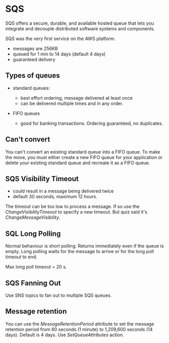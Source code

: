 # SQS

SQS offers a secure, durable, and available hosted queue that lets you integrate and decouple distributed software systems and components.

SQS was the very first service on the AWS platform.

- messages are 256KB
- queued for 1 min to 14 days (default 4 days)
- guaranteed delivery

## Types of queues

- standard queues:
    * best effort ordering, message delivered at least once
    * can be delivered multiple times and in any order.

- FIFO queues
    * good for banking transactions. Ordering guaranteed, no duplicates.

## Can't convert

You can't convert an existing standard queue into a FIFO queue. To make the move, you must either create a new FIFO queue for your application or delete your existing standard queue and recreate it as a FIFO queue.

## SQS Visibility Timeout

- could result in a message being delivered twice
- default 30 seconds, maximum 12 hours.

The timeout can be too low to process a message. If so use the *ChangeVisibilityTimeout* to specify a new timeout. But quiz said it's *ChangeMessageVisibility*.

## SQL Long Polling

Normal behaviour is short polling. Returns immediately even if the queue is empty.
Long polling waits for the message to arrive or for the long poll timeout to end.

Max long poll timeout = 20 s.

## SQS Fanning Out

Use SNS topics to fan out to multiple SQS queues.

## Message retention

You can use the *MessageRetentionPeriod* attribute to set the message retention period from 60 seconds (1 minute) to 1,209,600 seconds (14 days). Default is 4 days. Use *SetQueueAttributes* action.

